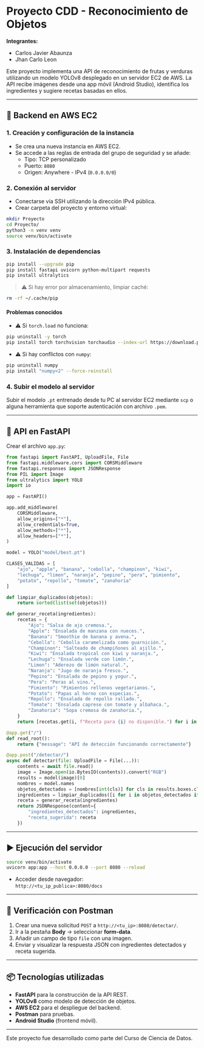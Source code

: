 # Proyecto CDD - Reconocimiento de Objetos

**Integrantes:**  
- Carlos Javier Abaunza  
- Jhan Carlo Leon  

Este proyecto implementa una API de reconocimiento de frutas y verduras utilizando un modelo YOLOv8 desplegado en un servidor EC2 de AWS. La API recibe imágenes desde una app móvil (Android Studio), identifica los ingredientes y sugiere recetas basadas en ellos.

---

## 🔧 Backend en AWS EC2

### 1. Creación y configuración de la instancia
- Se crea una nueva instancia en AWS EC2.
- Se accede a las reglas de entrada del grupo de seguridad y se añade:
  - Tipo: TCP personalizado  
  - Puerto: `8080`  
  - Origen: Anywhere - IPv4 (`0.0.0.0/0`)

### 2. Conexión al servidor
- Conectarse vía SSH utilizando la dirección IPv4 pública.
- Crear carpeta del proyecto y entorno virtual:

```bash
mkdir Proyecto
cd Proyecto/
python3 -m venv venv
source venv/bin/activate
```

### 3. Instalación de dependencias

```bash
pip install --upgrade pip
pip install fastapi uvicorn python-multipart requests
pip install ultralytics
```

> ⚠️ Si hay error por almacenamiento, limpiar caché:
```bash
rm -rf ~/.cache/pip
```

#### Problemas conocidos
- ⚠️ Si `torch.load` no funciona:

```bash
pip uninstall -y torch
pip install torch torchvision torchaudio --index-url https://download.pytorch.org/whl/cpu
```

- ⚠️ Si hay conflictos con `numpy`:

```bash
pip uninstall numpy
pip install "numpy<2" --force-reinstall
```

### 4. Subir el modelo al servidor
Subir el modelo `.pt` entrenado desde tu PC al servidor EC2 mediante `scp` o alguna herramienta que soporte autenticación con archivo `.pem`.

---

## 🐍 API en FastAPI

Crear el archivo `app.py`:

```python
from fastapi import FastAPI, UploadFile, File
from fastapi.middleware.cors import CORSMiddleware
from fastapi.responses import JSONResponse
from PIL import Image
from ultralytics import YOLO
import io

app = FastAPI()

app.add_middleware(
    CORSMiddleware,
    allow_origins=["*"],
    allow_credentials=True,
    allow_methods=["*"],
    allow_headers=["*"],
)

model = YOLO("model/best.pt")

CLASES_VALIDAS = [
    "ajo", "apple", "banana", "cebolla", "champinon", "kiwi",
    "lechuga", "limon", "naranja", "pepino", "pera", "pimiento",
    "potato", "repollo", "tomate", "zanahoria"
]

def limpiar_duplicados(objetos):
    return sorted(list(set(objetos)))

def generar_receta(ingredientes):
    recetas = {
        "Ajo": "Salsa de ajo cremosa.",
        "Apple": "Ensalada de manzana con nueces.",
        "Banana": "Smoothie de banana y avena.",
        "Cebolla": "Cebolla caramelizada como guarnición.",
        "Champinon": "Salteado de champiñones al ajillo.",
        "Kiwi": "Ensalada tropical con kiwi y naranja.",
        "Lechuga": "Ensalada verde con limón.",
        "Limon": "Aderezo de limón natural.",
        "Naranja": "Jugo de naranja fresco.",
        "Pepino": "Ensalada de pepino y yogur.",
        "Pera": "Peras al vino.",
        "Pimiento": "Pimientos rellenos vegetarianos.",
        "Potato": "Papas al horno con especias.",
        "Repollo": "Ensalada de repollo rallado.",
        "Tomate": "Ensalada caprese con tomate y albahaca.",
        "Zanahoria": "Sopa cremosa de zanahoria.",
    }
    return [recetas.get(i, f"Receta para {i} no disponible.") for i in ingredientes]

@app.get("/")
def read_root():
    return {"message": "API de detección funcionando correctamente"}

@app.post("/detectar/")
async def detectar(file: UploadFile = File(...)):
    contents = await file.read()
    image = Image.open(io.BytesIO(contents)).convert("RGB")
    results = model(image)[0]
    nombres = model.names
    objetos_detectados = [nombres[int(cls)] for cls in results.boxes.cls]
    ingredientes = limpiar_duplicados([i for i in objetos_detectados if i.lower() in CLASES_VALIDAS])
    receta = generar_receta(ingredientes)
    return JSONResponse(content={
        "ingredientes_detectados": ingredientes,
        "receta_sugerida": receta
    })
```

---

## ▶️ Ejecución del servidor

```bash
source venv/bin/activate
uvicorn app:app --host 0.0.0.0 --port 8080 --reload
```

- Acceder desde navegador:  
  `http://<tu_ip_publica>:8080/docs`

---

## 🧪 Verificación con Postman

1. Crear una nueva solicitud `POST` a `http://<tu_ip>:8080/detectar/`.
2. Ir a la pestaña **Body** → seleccionar **form-data**.
3. Añadir un campo de tipo `file` con una imagen.
4. Enviar y visualizar la respuesta JSON con ingredientes detectados y receta sugerida.

---

## 📦 Tecnologías utilizadas

- **FastAPI** para la construcción de la API REST.
- **YOLOv8** como modelo de detección de objetos.
- **AWS EC2** para el despliegue del backend.
- **Postman** para pruebas.
- **Android Studio** (frontend móvil).

---


Este proyecto fue desarrollado como parte del Curso de Ciencia de Datos.
